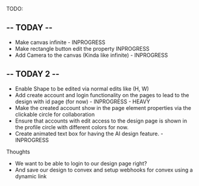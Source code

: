 TODO:
## -- TODAY --
- Make canvas infinite - INPROGRESS
- Make rectangle button edit the property INPROGRESS
- Add Camera to the canvas (Kinda like infinite) - INPROGRESS


## -- TODAY 2 --
- Enable Shape to be edited via normal edits like (H, W)
- Add create account and login functionality on the pages to lead to the design with id page (for now) - INPROGRESS - HEAVY
- Make the created account show in the page element properties via the clickable circle for collaboration
- Ensure that accounts with edit access to the design page is shown in the profile circle with different colors for now.
- Create animated text box for having the AI design feature. - INPROGRESS


Thoughts
- We want to be able to login to our design page right?
- And save our design to convex and setup webhooks for convex using a dynamic link